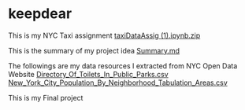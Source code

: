 # keepdear

This is my NYC Taxi assignment
[taxiDataAssig (1).ipynb.zip](https://github.com/BenMamb/keepdear/files/10230854/taxiDataAssig.1.ipynb.zip)



This is the summary of my project idea
[Summary.md](https://github.com/BenMamb/keepdear/files/10222244/Summary.md)

The followings are my data resources I extracted from NYC Open Data Website
[Directory_Of_Toilets_In_Public_Parks.csv](https://github.com/BenMamb/keepdear/files/10222403/Directory_Of_Toilets_In_Public_Parks.csv)
[New_York_City_Population_By_Neighborhood_Tabulation_Areas.csv](https://github.com/BenMamb/keepdear/files/10222405/New_York_City_Population_By_Neighborhood_Tabulation_Areas.csv)

This is my Final project
